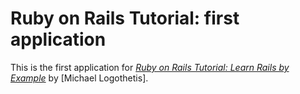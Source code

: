 # Ruby on Rails Tutorial: first application

This is the first application for
[*Ruby on Rails Tutorial: Learn Rails by Example*](http://railstutorial.org/)
by [Michael Logothetis].
